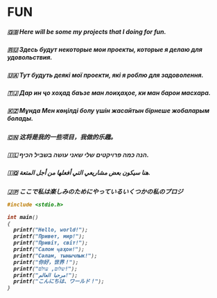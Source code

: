 # FUN
<h5>🇬🇧 Here will be some my projects that I doing for fun.
<h5>🇷🇺 Здесь будут некоторые мои проекты, которые я делаю для удовольствия.
<h5>🇺🇦 Тут будуть деякі мої проекти, які я роблю для задоволення.
<h5>🇹🇯 Дар ин ҷо хоҳад баъзе ман лоиҳаҳое, ки ман барои масхара.
<h5>🇰🇿 Мұнда Мен көңілді болу үшін жасайтын бірнеше жобаларым болады.
<h5>🇨🇳 这将是我的一些项目，我做的乐趣。
<h5>🇮🇱 הנה כמה פרויקטים שלי שאני עושה בשביל הכיף.
<h5>🇮🇶 هنا سيكون بعض مشاريعي التي أفعلها من أجل المتعة.
<h5>🇯🇵 ここで私は楽しみのためにやっているいくつかの私のプロジ


```c
#include <stdio.h>

int main()
{
  printf("Hello, world!");
  printf("Привет, мир!");
  printf("Привіт, світ!");
  printf("Салом ҷаҳон!");
  printf("Сәлам, тынычлык!");
  printf("你好，世界！");
  printf("שלום, עולם!");
  printf("مرحبا العالم!");
  printf("こんにちは、ワールド！");
}
```

